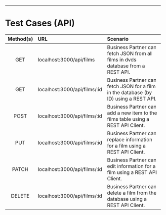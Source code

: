 <!--
    In VSCode, To switch to markdown preview mode, press Ctrl+Shift+V in the editor.

    To view preview side-by-side press (Ctrl+K V).
-->

---

# Test Cases (API)

| Method(s) | URL                          | Scenario                                                                             |
| :-------: | :--------------------------- | :----------------------------------------------------------------------------------- |
|    GET    | localhost:3000/api/films     | Business Partner can fetch JSON from all films in dvds database from a REST API.     |
|    GET    | localhost:3000/api/films/:id | Business Partner can fetch JSON for a film in the database (by ID) using a REST API. |
|   POST    | localhost:3000/api/films/:id | Business Partner can add a new item to the films table using a REST API Client.      |
|    PUT    | localhost:3000/api/films/:id | Business Partner can replace information for a film using a REST API Client.         |
|   PATCH   | localhost:3000/api/films/:id | Business Partner can edit information for a film using a REST API Client.            |
|  DELETE   | localhost:3000/api/films/:id | Business Partner can delete a film from the database using a REST API Client.        |
